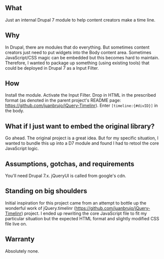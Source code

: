 What
----
Just an internal Drupal 7 module to help content creators make a time line. 

Why 
---
In Drupal, there are modules that do everything. But sometimes content creators just need to put widgets into the Body content area. Sometimes JavaScript/CSS magic can be embedded but this becomes hard to maintain. Therefore, I wanted to package up something (using existing tools) that could be deployed in Drupal 7 as a Input Filter. 

How
---
Install the module. Activate the Input Filter. Drop in HTML in the prescribed format (as denoted in the parent project's README page: https://github.com/juanbrujo/jQuery-Timelinr). Enter `[timeline:{#divID}]` in the body. 

What if I just want to embed the original library?
---
Go ahead. The original project is a great idea. But for my specific situation, I wanted to bundle this up into a D7 module and found I had to retool the core JavaScript logic.  

Assumptions, gotchas, and requirements
-----------
You'll need Drupal 7.x. jQueryUI is called from google's cdn. 

Standing on big shoulders
------------------------
Initial inspiration for this project came from an attempt to bottle up the wonderful work of jQuery.timelinr (https://github.com/juanbrujo/jQuery-Timelinr)
project. I ended up rewriting the core JavaScript file to fit my particular situation but the expected HTML format and slightly modified CSS file live on. 


Warranty
--------
Absolutely none. 



